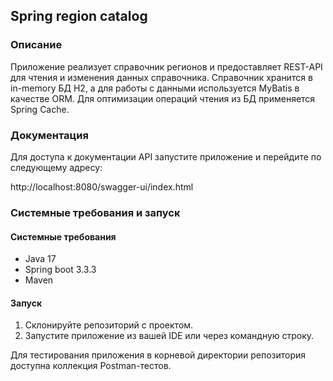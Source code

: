 ## Spring region catalog
### Описание

Приложение реализует справочник регионов и предоставляет REST-API для чтения и изменения данных справочника.
Справочник хранится в in-memory БД H2, а для работы с данными используется MyBatis в качестве ORM.
Для оптимизации операций чтения из БД применяется Spring Cache.

### Документация

Для доступа к документации API запустите приложение и перейдите по следующему адресу:

http://localhost:8080/swagger-ui/index.html

### Системные требования и запуск
#### Системные требования
- Java 17
- Spring boot 3.3.3
- Maven

#### Запуск

1. Склонируйте репозиторий с проектом.
2. Запустите приложение из вашей IDE или через командную строку.

Для тестирования приложения в корневой директории репозитория доступна коллекция Postman-тестов.
